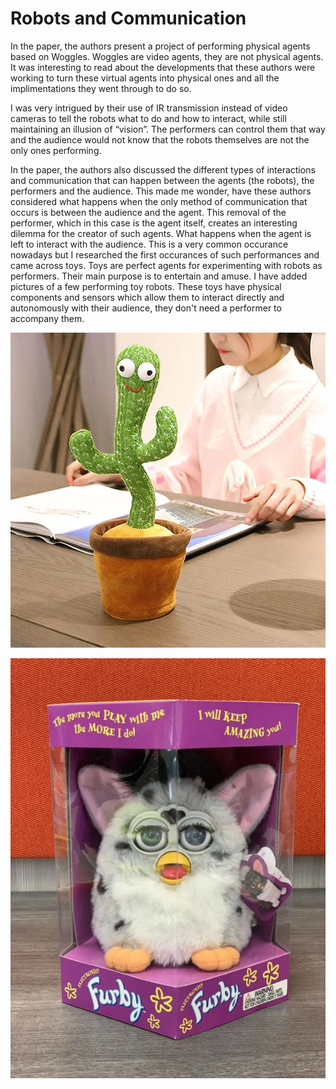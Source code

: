 # Robots and Communication 

In the paper, the authors present a project of performing physical agents based on Woggles. Woggles are video agents, they are not physical agents. It was interesting to read about the developments that these authors were working to turn these virtual agents into physical ones and all the implimentations they went through to do so. 

I was very intrigued by their use of IR transmission instead of video cameras to tell the robots what to do and how to interact, while still maintaining an illusion of “vision”. The performers can control them that way and the audience would not know that the robots themselves are not the only ones performing.

In the paper, the authors also discussed the different types of interactions and communication that can happen between the agents (the robots), the performers and the audience. This made me wonder, have these authors considered what happens when the only method of communication that occurs is between the audience and the agent. This removal of the performer, which in this case is the agent itself, creates an interesting dilemma for the creator of such agents. What happens when the agent is left to interact with the audience. This is a very common occurance nowadays but I researched the first occurances of such performances and came across toys. Toys are perfect agents for experimenting with robots as performers. Their main purpose is to entertain and amuse. I have added pictures of a few performing toy robots. These toys have physical components and sensors which allow them to interact directly and autonomously with their audience, they don't need a performer to accompany them. 

![](cactus.jpg)

![](furby.jpg)
